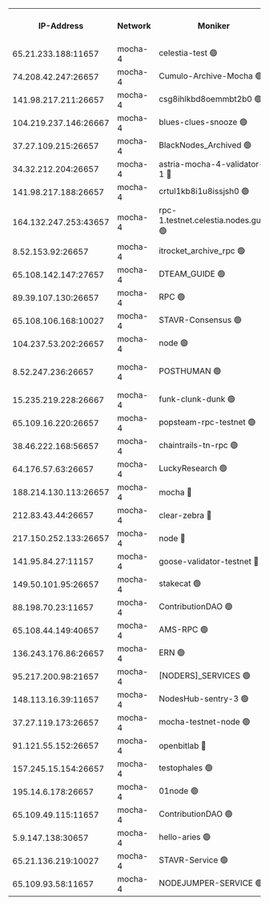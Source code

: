 


<table><tr><th>IP-Address</th><th>Network</th><th>Moniker</th><th>Latest Block Height</th><th>Earliest Block Height</th><th>Catching Up</th><th>Tx Index</th><th>Voting Power</th><th>Version</th><th>Scan Time</th></tr><tr><td>65.21.233.188:11657</td><td>mocha-4</td><td>celestia-test 🟢</td><td>5364393</td><td>0</td><td>False</td><td>on</td><td>0</td><td>3.5.0-mocha</td><td>2025-03-26T18:04:35.715628731UTC</td></tr><tr><td>74.208.42.247:26657</td><td>mocha-4</td><td>Cumulo-Archive-Mocha 🟢</td><td>5364358</td><td>1</td><td>False</td><td>on</td><td>0</td><td>3.5.0-mocha</td><td>2025-03-26T18:01:32.737218926UTC</td></tr><tr><td>141.98.217.211:26657</td><td>mocha-4</td><td>csg8ihlkbd8oemmbt2b0 🟢</td><td>5364360</td><td>1</td><td>False</td><td>on</td><td>0</td><td>3.5.0-mocha</td><td>2025-03-26T18:01:43.665632189UTC</td></tr><tr><td>104.219.237.146:26667</td><td>mocha-4</td><td>blues-clues-snooze 🟢</td><td>5364360</td><td>1</td><td>False</td><td>off</td><td>0</td><td>3.2.0-mocha</td><td>2025-03-26T18:01:44.808579423UTC</td></tr><tr><td>37.27.109.215:26657</td><td>mocha-4</td><td>BlackNodes_Archived 🟢</td><td>5364361</td><td>1</td><td>False</td><td>off</td><td>0</td><td>3.3.0-mocha</td><td>2025-03-26T18:01:49.614871432UTC</td></tr><tr><td>34.32.212.204:26657</td><td>mocha-4</td><td>astria-mocha-4-validator-1 🔴</td><td>5364362</td><td>1</td><td>False</td><td>on</td><td>10509044</td><td>3.5.0-mocha</td><td>2025-03-26T18:01:53.983478974UTC</td></tr><tr><td>141.98.217.188:26657</td><td>mocha-4</td><td>crtul1kb8i1u8issjsh0 🟢</td><td>5364368</td><td>1</td><td>False</td><td>on</td><td>0</td><td>3.5.0-mocha</td><td>2025-03-26T18:02:23.232923718UTC</td></tr><tr><td>164.132.247.253:43657</td><td>mocha-4</td><td>rpc-1.testnet.celestia.nodes.guru 🟢</td><td>5364374</td><td>1</td><td>False</td><td>on</td><td>0</td><td>3.5.0-mocha</td><td>2025-03-26T18:02:54.768246678UTC</td></tr><tr><td>8.52.153.92:26657</td><td>mocha-4</td><td>itrocket_archive_rpc 🟢</td><td>5364385</td><td>1</td><td>False</td><td>on</td><td>0</td><td>3.5.0-mocha</td><td>2025-03-26T18:03:50.551293601UTC</td></tr><tr><td>65.108.142.147:27657</td><td>mocha-4</td><td>DTEAM_GUIDE 🟢</td><td>5364388</td><td>1</td><td>False</td><td>on</td><td>0</td><td>3.5.0-mocha</td><td>2025-03-26T18:04:10.979461647UTC</td></tr><tr><td>89.39.107.130:26657</td><td>mocha-4</td><td>RPC 🟢</td><td>5364388</td><td>1</td><td>False</td><td>on</td><td>0</td><td>3.5.0-mocha</td><td>2025-03-26T18:04:11.299666579UTC</td></tr><tr><td>65.108.106.168:10027</td><td>mocha-4</td><td>STAVR-Consensus 🟢</td><td>5364392</td><td>1</td><td>False</td><td>on</td><td>0</td><td>3.5.0-mocha</td><td>2025-03-26T18:04:30.783943960UTC</td></tr><tr><td>104.237.53.202:26657</td><td>mocha-4</td><td>node 🟢</td><td>5364394</td><td>1</td><td>False</td><td>on</td><td>0</td><td>3.4.0-mocha</td><td>2025-03-26T18:04:39.409409791UTC</td></tr><tr><td>8.52.247.236:26657</td><td>mocha-4</td><td>POSTHUMAN 🟢</td><td>5364396</td><td>1</td><td>False</td><td>on</td><td>0</td><td>3.2.1-rc1-90-g11d21d28</td><td>2025-03-26T18:04:52.592643768UTC</td></tr><tr><td>15.235.219.228:26667</td><td>mocha-4</td><td>funk-clunk-dunk 🟢</td><td>5364399</td><td>1</td><td>False</td><td>off</td><td>0</td><td>3.2.0-mocha</td><td>2025-03-26T18:05:08.013377908UTC</td></tr><tr><td>65.109.16.220:26657</td><td>mocha-4</td><td>popsteam-rpc-testnet 🟢</td><td>5364401</td><td>1</td><td>False</td><td>on</td><td>0</td><td>3.5.0-mocha</td><td>2025-03-26T18:05:15.015034768UTC</td></tr><tr><td>38.46.222.168:56657</td><td>mocha-4</td><td>chaintrails-tn-rpc 🟢</td><td>5364410</td><td>1</td><td>False</td><td>on</td><td>0</td><td>3.5.0-mocha</td><td>2025-03-26T18:06:02.955563848UTC</td></tr><tr><td>64.176.57.63:26657</td><td>mocha-4</td><td>LuckyResearch 🟢</td><td>5364369</td><td>1582001</td><td>False</td><td>off</td><td>0</td><td>3.5.0-mocha</td><td>2025-03-26T18:02:27.621785361UTC</td></tr><tr><td>188.214.130.113:26657</td><td>mocha-4</td><td>mocha 🔴</td><td>5364368</td><td>4163991</td><td>False</td><td>off</td><td>100001</td><td>3.5.0-mocha</td><td>2025-03-26T18:02:25.689076588UTC</td></tr><tr><td>212.83.43.44:26657</td><td>mocha-4</td><td>clear-zebra 🔴</td><td>5364378</td><td>4200001</td><td>False</td><td>on</td><td>500001</td><td>3.4.2-mocha</td><td>2025-03-26T18:03:13.728961377UTC</td></tr><tr><td>217.150.252.133:26657</td><td>mocha-4</td><td>node 🔴</td><td>5364389</td><td>4244833</td><td>False</td><td>off</td><td>100505</td><td>3.4.0-mocha</td><td>2025-03-26T18:04:13.639910379UTC</td></tr><tr><td>141.95.84.27:11157</td><td>mocha-4</td><td>goose-validator-testnet 🔴</td><td>5364387</td><td>4732501</td><td>False</td><td>on</td><td>4017</td><td>3.5.0-mocha</td><td>2025-03-26T18:04:02.046520650UTC</td></tr><tr><td>149.50.101.95:26657</td><td>mocha-4</td><td>stakecat 🟢</td><td>5364388</td><td>4869814</td><td>False</td><td>off</td><td>0</td><td>3.5.0-mocha</td><td>2025-03-26T18:04:10.610877968UTC</td></tr><tr><td>88.198.70.23:11657</td><td>mocha-4</td><td>ContributionDAO 🟢</td><td>5364379</td><td>4870504</td><td>False</td><td>off</td><td>0</td><td>3.5.0-mocha</td><td>2025-03-26T18:03:22.137425996UTC</td></tr><tr><td>65.108.44.149:40657</td><td>mocha-4</td><td>AMS-RPC 🟢</td><td>5364386</td><td>4968112</td><td>False</td><td>on</td><td>0</td><td>3.2.0</td><td>2025-03-26T18:03:57.405824461UTC</td></tr><tr><td>136.243.176.86:26657</td><td>mocha-4</td><td>ERN 🟢</td><td>5364393</td><td>5026501</td><td>False</td><td>off</td><td>0</td><td>3.5.0-mocha</td><td>2025-03-26T18:04:36.489876378UTC</td></tr><tr><td>95.217.200.98:21657</td><td>mocha-4</td><td>[NODERS]_SERVICES 🟢</td><td>5364360</td><td>5225501</td><td>False</td><td>on</td><td>0</td><td>3.5.0-mocha</td><td>2025-03-26T18:01:41.257752616UTC</td></tr><tr><td>148.113.16.39:11657</td><td>mocha-4</td><td>NodesHub-sentry-3 🟢</td><td>5364381</td><td>5243447</td><td>False</td><td>on</td><td>0</td><td>3.4.2-mocha</td><td>2025-03-26T18:03:33.531966568UTC</td></tr><tr><td>37.27.119.173:26657</td><td>mocha-4</td><td>mocha-testnet-node 🟢</td><td>5364392</td><td>5243458</td><td>False</td><td>on</td><td>0</td><td>3.4.2-mocha</td><td>2025-03-26T18:04:30.420324707UTC</td></tr><tr><td>91.121.55.152:26657</td><td>mocha-4</td><td>openbitlab 🔴</td><td>5364366</td><td>5260069</td><td>False</td><td>off</td><td>501058</td><td>3.5.0-mocha</td><td>2025-03-26T18:02:12.657899179UTC</td></tr><tr><td>157.245.15.154:26657</td><td>mocha-4</td><td>testophales 🟢</td><td>5364368</td><td>5264001</td><td>False</td><td>on</td><td>0</td><td>3.4.2</td><td>2025-03-26T18:02:26.408178097UTC</td></tr><tr><td>195.14.6.178:26657</td><td>mocha-4</td><td>01node 🟢</td><td>5364386</td><td>5275211</td><td>False</td><td>on</td><td>0</td><td>3.5.0-mocha</td><td>2025-03-26T18:03:57.026125824UTC</td></tr><tr><td>65.109.49.115:11657</td><td>mocha-4</td><td>ContributionDAO 🟢</td><td>5364380</td><td>5361099</td><td>False</td><td>off</td><td>0</td><td>3.5.0-mocha</td><td>2025-03-26T18:03:24.534727452UTC</td></tr><tr><td>5.9.147.138:30657</td><td>mocha-4</td><td>hello-aries 🟢</td><td>5364378</td><td>5361501</td><td>False</td><td>off</td><td>0</td><td>3.5.0-mocha</td><td>2025-03-26T18:03:13.450552104UTC</td></tr><tr><td>65.21.136.219:10027</td><td>mocha-4</td><td>STAVR-Service 🟢</td><td>5364360</td><td>5362501</td><td>False</td><td>on</td><td>0</td><td>3.5.0-mocha</td><td>2025-03-26T18:01:44.056504543UTC</td></tr><tr><td>65.109.93.58:11657</td><td>mocha-4</td><td>NODEJUMPER-SERVICE 🟢</td><td>5364410</td><td>5363212</td><td>False</td><td>off</td><td>0</td><td>3.4.0</td><td>2025-03-26T18:06:05.647029928UTC</td></tr></table>
